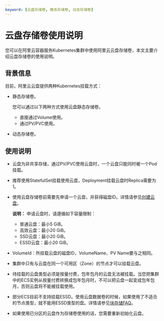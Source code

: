 ```yaml
---
keyword: [云盘存储卷, 静态存储卷, 动态存储卷]
---
```


# 云盘存储卷使用说明

您可以在阿里云容器服务Kubernetes集群中使用阿里云云盘存储卷，本文主要介绍云盘存储卷的使用说明。

## 背景信息

目前，阿里云云盘提供两种Kubernetes挂载方式：

-   静态存储卷。

    您可以通过以下两种方式使用云盘静态存储卷。

    -   直接通过Volume使用。
    -   通过PV/PVC使用。
-   动态存储卷。

## 使用说明

-   云盘为非共享存储，通过PV/PVC使用云盘时，一个云盘只能同时被一个Pod挂载。
-   推荐使用StatefulSet挂载使用云盘，Deployment挂载云盘时Replica需要为1。
-   使用云盘存储卷前需要先申请一个云盘，并获得磁盘ID。详情请参见[创建云盘](/intl.zh-CN/块存储/云盘/创建云盘/创建按量付费云盘.md)。

    **说明：** 申请云盘时，请遵循如下容量限制：

    -   普通云盘：最小5 GiB。
    -   高效云盘：最小20 GiB。
    -   SSD云盘：最小20 GiB。
    -   ESSD云盘：最小20 GiB。
-   VolumeId：所挂载云盘的磁盘ID，VolumeName、PV Name要与之相同。
-   集群中只有与云盘在同一个可用区（Zone）的节点才可以挂载云盘。
-   待挂载的云盘类型必须是按量付费，包年包月的云盘无法被挂载。当您把集群中的ECS实例从按量付费转换成包年包月时，不可以把云盘一起变成包年包月，否则云盘将不能被挂载使用。
-   部分ECS目前不支持挂载ESSD。使用云盘数据卷的时候，如果使用了不适合的节点类型，就不能用ESSD类型的盘。详情请参见[块存储FAQ](/intl.zh-CN/块存储/块存储FAQ.md)。
-   如果使用已分区的云盘作为存储卷使用的话，您需要重新初始化云盘。

